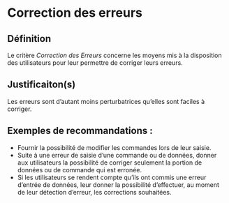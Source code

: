 # Correction des erreurs

## Définition

Le critère *Correction des Erreurs* concerne les moyens mis à la disposition des utilisateurs pour leur permettre de corriger leurs erreurs.

## Justificaiton(s)

Les erreurs sont d’autant moins perturbatrices qu’elles sont faciles à corriger.

## Exemples de recommandations :
* Fournir la possibilité de modifier les commandes lors de leur saisie.
* Suite à une erreur de saisie d’une commande ou de données, donner aux utilisateurs la possibilité de corriger seulement la portion de données ou de commande qui est erronée.
* Si les utilisateurs se rendent compte qu’ils ont commis une erreur d’entrée de données, leur donner la possibilité d’effectuer, au moment de leur détection d’erreur, les corrections souhaitées.
